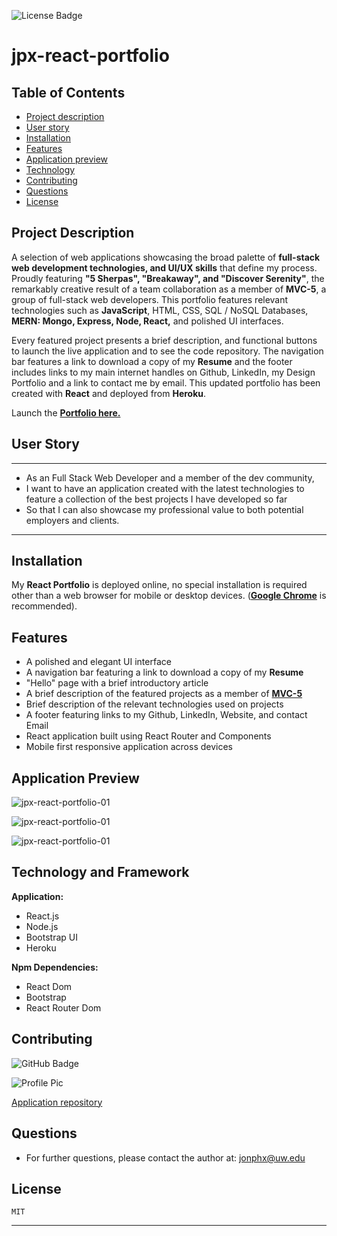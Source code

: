 ![License Badge](https://img.shields.io/badge/License-MIT-0298c3)

# jpx-react-portfolio

## Table of Contents

- [Project description](#project-description)
- [User story](#user-story)
- [Installation](#installation)
- [Features](#features)
- [Application preview](#application-preview)
- [Technology](#technology-and-framework)
- [Contributing](#contributing)
- [Questions](#questions)
- [License](#license)

## Project Description

A selection of web applications showcasing the broad palette of **full-stack web development technologies, and UI/UX skills** that define my process. Proudly featuring **"5 Sherpas", "Breakaway", and "Discover Serenity"**, the remarkably creative result of a team collaboration as a member of **MVC-5**, a group of full-stack web developers. This portfolio features relevant technologies such as **JavaScript**, HTML, CSS, SQL / NoSQL Databases, **MERN: Mongo, Express, Node, React,** and polished UI interfaces.

Every featured project presents a brief description, and functional buttons to launch the live application and to see the code repository. The navigation bar features a link to download a copy of my **Resume** and the footer includes links to my main internet handles on Github, LinkedIn, my Design Portfolio and a link to contact me by email. This updated portfolio has been created with **React** and deployed from **Heroku**.

Launch the [**Portfolio here.**](https://jpx-react-portfolio.herokuapp.com/)

## User Story

---

- As an Full Stack Web Developer and a member of the dev community,
- I want to have an application created with the latest technologies to feature a collection of the best projects I have developed so far
- So that I can also showcase my professional value to both potential employers and clients.

---

## Installation

My **React Portfolio** is deployed online, no special installation is required other than a web browser for mobile or desktop devices. ([**Google Chrome**](https://www.google.com/chrome/?brand=CHBD&gclid=Cj0KCQjwv7L6BRDxARIsAGj-34pI6kcGFGrZkxQgztLSwZZ7JzwQJFBfDBdgTHCurYEpg3QscMjHhYUaAkkjEALw_wcB&gclsrc=aw.ds) is recommended).

## Features

- A polished and elegant UI interface
- A navigation bar featuring a link to download a copy of my **Resume**
- "Hello" page with a brief introductory article
- A brief description of the featured projects as a member of [**MVC-5**](https://github.com/MVC-5)
- Brief description of the relevant technologies used on projects
- A footer featuring links to my Github, LinkedIn, Website, and contact Email
- React application built using React Router and Components
- Mobile first responsive application across devices

## Application Preview

![jpx-react-portfolio-01]()

![jpx-react-portfolio-01]()

![jpx-react-portfolio-01]()

## Technology and Framework

**Application:**

- React.js
- Node.js
- Bootstrap UI
- Heroku

**Npm Dependencies:**

- React Dom
- Bootstrap
- React Router Dom

## Contributing

![GitHub Badge](https://img.shields.io/badge/Github-JonPhoenix-0298c3)

![Profile Pic](https://github.com/JonPhoenix.png?size=120)

[Application repository](https://github.com/JonPhoenix/jpx-google-books-search)

## Questions

- For further questions, please contact the author at: jonphx@uw.edu

## License

    MIT

---
